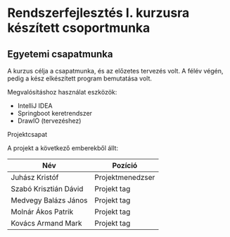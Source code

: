 # Rendszerfejlesztés I. kurzusra készített csoportmunka
## Egyetemi csapatmunka
A kurzus célja a csapatmunka, és az előzetes tervezés volt. A félév végén, pedig a kész elkészített program bemutatása volt.

Megvalósításhoz használat eszközök:
- IntelliJ IDEA
- Springboot keretrendszer
- DrawIO (tervezéshez)

Projektcsapat

A projekt a következő emberekből állt:

| Név                    | Pozíció          |
|------------------------|------------------|
| Juhász Kristóf         | Projektmenedzser |
| Szabó Krisztián Dávid  | Projekt tag      |
| Medvegy Balázs János   | Projekt tag      |
| Molnár Ákos Patrik     | Projekt tag      |
| Kovács Armand Mark     | Projekt tag      |
